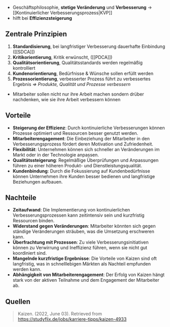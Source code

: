 - Geschäftsphilosophie, **stetige Veränderung** und **Verbesserung** -> [[Kontinuierlicher Verbesserungsprozess|KVP]]
- hilft bei **Effizienzsteigerung**

## Zentrale Prinzipien
1. **Standardisierung**, bei langfristiger Verbesserung dauerhafte Einbindung ([[SDCA]])
2. **Kritikorientierung**, Kritik erwünscht, ([[PDCA]])
3. **Qualitätsorientierung**, Qualitätsstandards werden regelmäßig kontrolliert
4. **Kundenorientierung**, Bedürfnisse & Wünsche sollen erfüllt werden
5. **Prozessorientierung**, verbesserter Prozess führt zu verbessertes Ergebnis
*=> Produkte, Qualität und Prozesse verbessern*

- Mitarbeiter sollen nicht nur ihre Arbeit machen sondern drüber nachdenken, wie sie ihre Arbeit verbessern können

## Vorteile
- **Steigerung der Effizienz**: Durch kontinuierliche Verbesserungen können Prozesse optimiert und Ressourcen besser genutzt werden.
- **Mitarbeiterengagement**: Die Einbeziehung der Mitarbeiter in den Verbesserungsprozess fördert deren Motivation und Zufriedenheit.
- **Flexibilität**: Unternehmen können sich schneller an Veränderungen im Markt oder in der Technologie anpassen.
- **Qualitätssteigerung**: Regelmäßige Überprüfungen und Anpassungen führen zu einer höheren Produkt- und Dienstleistungsqualität.
- **Kundenbindung**: Durch die Fokussierung auf Kundenbedürfnisse können Unternehmen ihre Kunden besser bedienen und langfristige Beziehungen aufbauen.

## Nachteile
- **Zeitaufwand**: Die Implementierung von kontinuierlichen Verbesserungsprozessen kann zeitintensiv sein und kurzfristig Ressourcen binden.
- **Widerstand gegen Veränderungen**: Mitarbeiter könnten sich gegen ständige Veränderungen sträuben, was die Umsetzung erschweren kann.
- **Überfrachtung mit Prozessen**: Zu viele Verbesserungsinitiativen können zu Verwirrung und Ineffizienz führen, wenn sie nicht gut koordiniert sind.
- **Mangelnde kurzfristige Ergebnisse**: Die Vorteile von Kaizen sind oft langfristig, was in schnelllebigen Märkten als Nachteil empfunden werden kann.
- **Abhängigkeit von Mitarbeiterengagement**: Der Erfolg von Kaizen hängt stark von der aktiven Teilnahme und dem Engagement der Mitarbeiter ab.

## Quellen

> Kaizen. (2022, June 03). Retrieved from https://studyflix.de/jobs/karriere-tipps/kaizen-4933